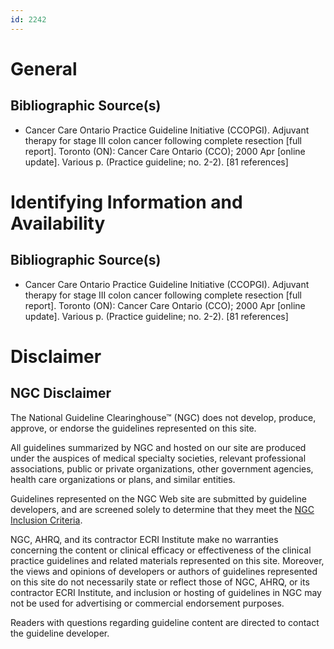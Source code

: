 ```yaml
---
id: 2242
---
```


# General

## Bibliographic Source(s)

- Cancer Care Ontario Practice Guideline Initiative (CCOPGI). Adjuvant therapy for stage III colon cancer following complete resection [full report]. Toronto (ON): Cancer Care Ontario (CCO); 2000 Apr [online update]. Various p. (Practice guideline; no. 2-2). [81 references]

# Identifying Information and Availability

## Bibliographic Source(s)

- Cancer Care Ontario Practice Guideline Initiative (CCOPGI). Adjuvant therapy for stage III colon cancer following complete resection [full report]. Toronto (ON): Cancer Care Ontario (CCO); 2000 Apr [online update]. Various p. (Practice guideline; no. 2-2). [81 references]

# Disclaimer

## NGC Disclaimer

The National Guideline Clearinghouse™ (NGC) does not develop, produce, approve, or endorse the guidelines represented on this site.

All guidelines summarized by NGC and hosted on our site are produced under the auspices of medical specialty societies, relevant professional associations, public or private organizations, other government agencies, health care organizations or plans, and similar entities.

Guidelines represented on the NGC Web site are submitted by guideline developers, and are screened solely to determine that they meet the [NGC Inclusion Criteria](/help-and-about/summaries/inclusion-criteria).

NGC, AHRQ, and its contractor ECRI Institute make no warranties concerning the content or clinical efficacy or effectiveness of the clinical practice guidelines and related materials represented on this site. Moreover, the views and opinions of developers or authors of guidelines represented on this site do not necessarily state or reflect those of NGC, AHRQ, or its contractor ECRI Institute, and inclusion or hosting of guidelines in NGC may not be used for advertising or commercial endorsement purposes.

Readers with questions regarding guideline content are directed to contact the guideline developer.

